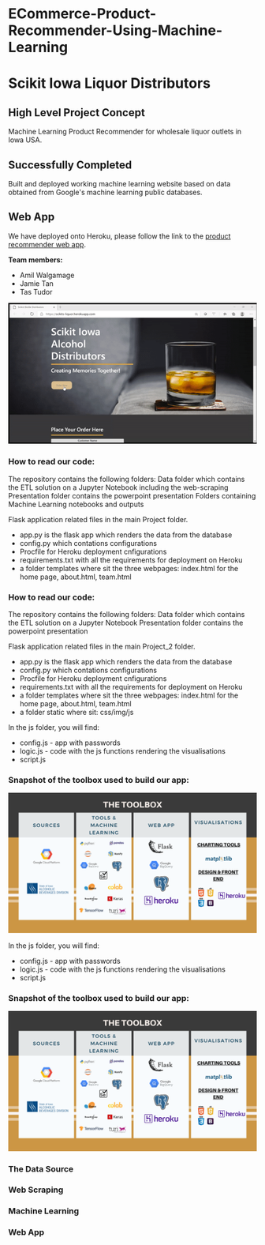 # ECommerce-Product-Recommender-Using-Machine-Learning

# Scikit Iowa Liquor Distributors

## High Level Project Concept 
Machine Learning Product Recommender for wholesale liquor outlets in Iowa USA.

## Successfully Completed
Built and deployed working machine learning website based on data obtained from Google's machine learning public databases.

## Web App
We have deployed onto Heroku, please follow the link to the [product recommender web app](https://scikits-liquor.herokuapp.com/).

**Team members:**

- Amil Walgamage
- Jamie Tan
- Tas Tudor

![App](static/img/scikit_web.gif)

### How to read our code: ###

The repository contains the following folders:
Data folder which contains the ETL solution on a Jupyter Notebook including the web-scraping
Presentation folder contains the powerpoint presentation
Folders containing Machine Learning notebooks and outputs 

Flask application related files in the main Project folder.
- app.py is the flask app which renders the data from the database
- config.py which contations configurations
- Procfile for Heroku deployment cnfigurations
- requirements.txt with all the requirements for deployment on Heroku
- a folder templates where sit the three webpages: index.html for the home page, about.html, team.html

### How to read our code: ###

The repository contains the following folders:
Data folder which contains the ETL solution on a Jupyter Notebook
Presentation folder contains the powerpoint presentation

Flask application related files in the main Project_2 folder.
- app.py is the flask app which renders the data from the database
- config.py which contations configurations
- Procfile for Heroku deployment cnfigurations
- requirements.txt with all the requirements for deployment on Heroku
- a folder templates where sit the three webpages: index.html for the home page, about.html, team.html
- a folder static where sit: css/img/js

In the js folder, you will find:
- config.js - app with passwords
- logic.js - code with the js functions rendering the visualisations
- script.js

### Snapshot of the toolbox used to build our app: ###

![workflow](static/img/Bootcamp_workflow_final.png)

In the js folder, you will find:
- config.js - app with passwords
- logic.js - code with the js functions rendering the visualisations
- script.js


### Snapshot of the toolbox used to build our app: ###

![workflow](static/img/Bootcamp_workflow_final.png)

### The Data Source


### Web Scraping


### Machine Learning


### Web App

